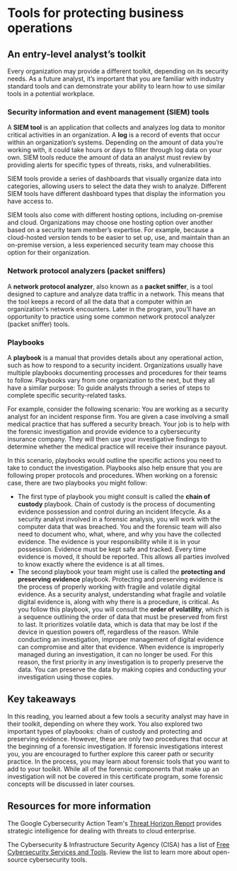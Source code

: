 # Tools for protecting business operations
## **An entry-level analyst’s toolkit**
Every organization may provide a different toolkit, depending on its security needs. As a future analyst, it’s important that you are familiar with industry standard tools and can demonstrate your ability to learn how to use similar tools in a potential workplace.

### **Security information and event management (SIEM) tools**

A **SIEM tool** is an application that collects and analyzes log data to monitor critical activities in an organization. A **log** is a record of events that occur within an organization’s systems. Depending on the amount of data you’re working with, it could take hours or days to filter through log data on your own. SIEM tools reduce the amount of data an analyst must review by providing alerts for specific types of threats, risks, and vulnerabilities.

SIEM tools provide a series of dashboards that visually organize data into categories, allowing users to select the data they wish to analyze. Different SIEM tools have different dashboard types that display the information you have access to. 

SIEM tools also come with different hosting options, including on-premise and cloud. Organizations may choose one hosting option over another based on a security team member’s expertise. For example, because a cloud-hosted version tends to be easier to set up, use, and maintain than an on-premise version, a less experienced security team may choose this option for their organization.

### **Network protocol analyzers (packet sniffers)**
A **network protocol analyzer**, also known as a **packet sniffer**, is a tool designed to capture and analyze data traffic in a network. This means that the tool keeps a record of all the data that a computer within an organization's network encounters. Later in the program, you’ll have an opportunity to practice using some common network protocol analyzer (packet sniffer) tools. 

### **Playbooks**
A **playbook** is a manual that provides details about any operational action, such as how to respond to a security incident. Organizations usually have multiple playbooks documenting processes and procedures for their teams to follow. Playbooks vary from one organization to the next, but they all have a similar purpose: To guide analysts through a series of steps to complete specific security-related tasks. 

For example, consider the following scenario: You are working as a security analyst for an incident response firm. You are given a case involving a small medical practice that has suffered a security breach. Your job is to help with the forensic investigation and provide evidence to a cybersecurity insurance company. They will then use your investigative findings to determine whether the medical practice will receive their insurance payout. 

In this scenario, playbooks would outline the specific actions you need to take to conduct the investigation. Playbooks also help ensure that you are following proper protocols and procedures. When working on a forensic case, there are two playbooks you might follow:
- The first type of playbook you might consult is called the **chain of custody** playbook. Chain of custody is the process of documenting evidence possession and control during an incident lifecycle. As a security analyst involved in a forensic analysis, you will work with the computer data that was breached. You and the forensic team will also need to document who, what, where, and why you have the collected evidence. The evidence is your responsibility while it is in your possession. Evidence must be kept safe and tracked. Every time evidence is moved, it should be reported. This allows all parties involved to know exactly where the evidence is at all times.
- The second playbook your team might use is called the **protecting and preserving evidence** playbook. Protecting and preserving evidence is the process of properly working with fragile and volatile digital evidence. As a security analyst, understanding what fragile and volatile digital evidence is, along with why there is a procedure, is critical. As you follow this playbook, you will consult the **order of volatility**, which is a sequence outlining the order of data that must be preserved from first to last. It prioritizes volatile data, which is data that may be lost if the device in question powers off, regardless of the reason. While conducting an investigation, improper management of digital evidence can compromise and alter that evidence. When evidence is improperly managed during an investigation, it can no longer be used. For this reason, the first priority in any investigation is to properly preserve the data. You can preserve the data by making copies and conducting your investigation using those copies.

## **Key takeaways**
In this reading, you learned about a few tools a security analyst may have in their toolkit, depending on where they work. You also explored two important types of playbooks: chain of custody and protecting and preserving evidence. However, these are only two procedures that occur at the beginning of a forensic investigation. If forensic investigations interest you, you are encouraged to further explore this career path or security practice. In the process, you may learn about forensic tools that you want to add to your toolkit. While all of the forensic components that make up an investigation will not be covered in this certificate program, some forensic concepts will be discussed in later courses.

## **Resources for more information**
The Google Cybersecurity Action Team's [Threat Horizon Report](https://services.google.com/fh/files/blogs/gcat_threathorizons_full_sept2022.pdf) provides strategic intelligence for dealing with threats to cloud enterprise.

The Cybersecurity & Infrastructure Security Agency (CISA) has a list of 
[Free Cybersecurity Services and Tools](https://www.cisa.gov/resources-tools/resources/free-cybersecurity-services-and-tools). Review the list to learn more about open-source cybersecurity tools.
